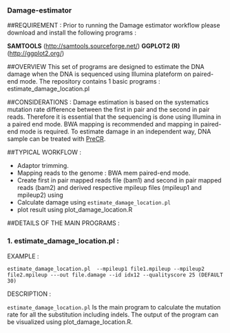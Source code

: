 ### Damage-estimator

##REQUIREMENT : 
Prior to running the Damage estimator workflow please download and install the following programs :

**SAMTOOLS** (http://samtools.sourceforge.net/)
**GGPLOT2 (R)** (http://ggplot2.org/)

##OVERVIEW
This set of programs are designed to estimate the DNA damage when the DNA is sequenced using Illumina plateform on paired-end mode. 
The repository contains 1 basic programs :
estimate_damage_location.pl
 
 
##CONSIDERATIONS :
Damage estimation is based on the systematics mutation rate difference between the first in pair and the second in pair reads. Therefore it is essential that the sequencing is done using Illumina in a paired end mode. BWA mapping is recommended and mapping in paired-end mode is required. To estimate damage in an independent way, DNA sample can be treated with [PreCR][PreCR]. 
 
 [PreCR]: https://www.neb.com/products/m0309-precr-repair-mix 

##TYPICAL WORKFLOW :
- Adaptor trimming.
- Mapping reads to the genome : BWA mem paired-end mode.
- Create first in pair mapped reads file (bam1) and second in pair mapped reads (bam2) and derived respective mpileup files (mpileup1 and mpileup2) using
- Calculate damage using ```estimate_damage_location.pl```
- plot result using plot_damage_location.R

##DETAILS OF THE MAIN PROGRAMS :

### 1. estimate_damage_location.pl :

EXAMPLE :
```
estimate_damage_location.pl  --mpileup1 file1.mpileup --mpileup2 file2.mpileup ---out file.damage --id idx12 --qualityscore 25 (DEFAULT 30) 

```
DESCRIPTION :

```estimate_damage_location.pl``` Is the main program to calculate the mutation rate for all the substitution including indels. The output of the program can be visualized using plot_damage_location.R. 






